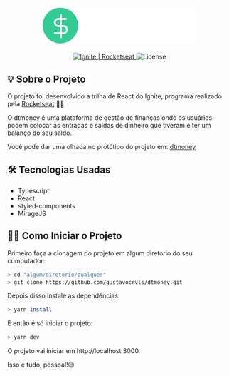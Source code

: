 <h4 align="center">
  <img src="https://github.com/gustavocrvls/dtmoney/blob/dd5b6541d5f036be86456455bfa890342683681d/src/assets/logo.svg" />
</h4>

<p align="center">
  <a href="https://rocketseat.com.br">
    <img alt="Ignite | Rocketseat" src="https://img.shields.io/badge/made%20in-Ignite%20|%20Rocketseat-33CC95">
  </a>
  <img alt="License" src="https://img.shields.io/badge/license-MIT-33CC95">
</p>

## 💡 Sobre o Projeto

O projeto foi desenvolvido a trilha de React do Ignite, programa realizado pela [Rocketseat](https://rocketseat.com.br/) 🚀💜

O dtmoney é uma plataforma de gestão de finanças onde os usuários podem colocar as entradas e saídas de dinheiro que tiveram e ter um balanço do seu saldo.

Você pode dar uma olhada no protótipo do projeto em: <a href="https://www.figma.com/file/LHlsS8i4lnqEh2W47OcpeU/dtmoney?node-id=0%3A1" target="_blank">dtmoney</a>

## 🛠 Tecnologias Usadas
- Typescript
- React
- styled-components
- MirageJS

## 🧙‍♂️ Como Iniciar o Projeto

Primeiro faça a clonagem do projeto em algum diretorio do seu computador:
```bash
> cd "algum/diretorio/qualquer"
> git clone https://github.com/gustavocrvls/dtmoney.git
```

Depois disso instale as dependências:
```bash
> yarn install
```

E então é só iniciar o projeto:
```bash
> yarn dev
```

O projeto vai iniciar em http://localhost:3000. 

Isso é tudo, pessoal!😉
